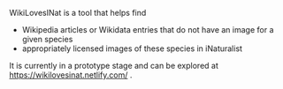 WikiLovesINat is a tool that helps find 
- Wikipedia articles or Wikidata entries that do not have an image for a given species
- appropriately licensed images of these species in iNaturalist

It is currently in a prototype stage and can be explored at https://wikilovesinat.netlify.com/ .

